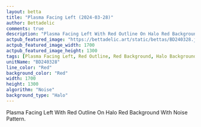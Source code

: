 ```yaml
---
layout: betta
title: "Plasma Facing Left (2024-03-28)"
author: Bettadelic
comments: true
description: "Plasma Facing Left With Red Outline On Halo Red Background With Noise Pattern."
actpub_featured_image: "https://bettadelic.art/static/bettas/BD240328.jpg"
actpub_featured_image_width: 1700
actpub_featured_image_height: 1300
tags: [Plasma Facing Left, Red Outline, Red Background, Halo Background Pattern, Noise Pattern, March 2024]
unitName: "BD240328"
line_color: "Red"
background_color: "Red"
width: 1700
height: 1300
algorithm: "Noise"
background_type: "Halo"
---
```


Plasma Facing Left With Red Outline On Halo Red Background With Noise Pattern.
